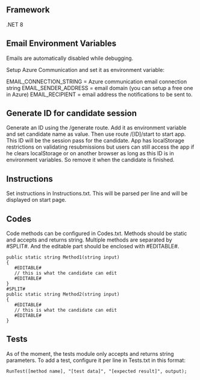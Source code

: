 ## Framework
.NET 8

## Email Environment Variables

Emails are automatically disabled while debugging. 

Setup Azure Communication and set it as environment variable:

EMAIL_CONNECTION_STRING = Azure communication email connection string
EMAIL_SENDER_ADDRESS = email domain (you can setup a free one in Azure)
EMAIL_RECIPIENT = email address the notifications to be sent to.

## Generate ID for candidate session
Generate an ID using the /generate route. Add it as environment variable and set candidate name as value. Then use route /[ID]/start to start app. This ID will be the session pass for the candidate. App has localStorage restrictions on validating resubmissions but users can still access the app if he clears localStorage or on another browser as long as this ID is in environment variables. So remove it when the candidate is finished.

## Instructions
Set instructions in Instructions.txt. This will be parsed per line and will be displayed on start page.

## Codes
Code methods can be configured in Codes.txt. Methods should be static and accepts and returns string. Multiple methods are separated by #SPLIT#. And the editable part should be enclosed with #EDITABLE#. 
```
public static string Method1(string input)
{
   #EDITABLE#
   // this is what the candidate can edit
   #EDITABLE#
}
#SPLIT#
public static string Method2(string input)
{
   #EDITABLE#
   // this is what the candidate can edit
   #EDITABLE#
}
```

## Tests
As of the moment, the tests module only accepts and returns string parameters. To add a test, configure it per line in Tests.txt in this format:
```
RunTest([method name], "[test data]", "[expected result]", output);
```

